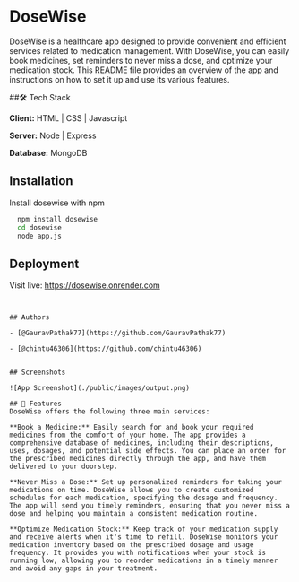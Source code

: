 
# DoseWise

DoseWise is a healthcare app designed to provide convenient and efficient services related to medication management. With DoseWise, you can easily book medicines, set reminders to never miss a dose, and optimize your medication stock. This README file provides an overview of the app and instructions on how to set it up and use its various features.

##🛠 Tech Stack

**Client:** HTML | CSS | Javascript

**Server:** Node | Express

**Database:** MongoDB

## Installation

Install dosewise with npm

```bash
  npm install dosewise
  cd dosewise
  node app.js
```
    
## Deployment

Visit live: https://dosewise.onrender.com

```


## Authors

- [@GauravPathak77](https://github.com/GauravPathak77)

- [@chintu46306](https://github.com/chintu46306)


## Screenshots

![App Screenshot](./public/images/output.png)

## 🚀 Features
DoseWise offers the following three main services:

**Book a Medicine:** Easily search for and book your required medicines from the comfort of your home. The app provides a comprehensive database of medicines, including their descriptions, uses, dosages, and potential side effects. You can place an order for the prescribed medicines directly through the app, and have them delivered to your doorstep.

**Never Miss a Dose:** Set up personalized reminders for taking your medications on time. DoseWise allows you to create customized schedules for each medication, specifying the dosage and frequency. The app will send you timely reminders, ensuring that you never miss a dose and helping you maintain a consistent medication routine.

**Optimize Medication Stock:** Keep track of your medication supply and receive alerts when it's time to refill. DoseWise monitors your medication inventory based on the prescribed dosage and usage frequency. It provides you with notifications when your stock is running low, allowing you to reorder medications in a timely manner and avoid any gaps in your treatment.


